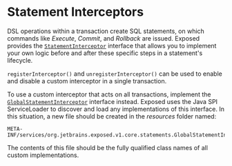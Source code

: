 <show-structure for="chapter,procedure" depth="2"/>

# Statement Interceptors

DSL operations within a transaction create SQL statements, on which commands like *Execute*, *Commit*, and *Rollback*
are issued. Exposed provides
the [`StatementInterceptor`](https://jetbrains.github.io/Exposed/api/exposed-core/org.jetbrains.exposed.v1.core.statements/-statement-interceptor/index.html)
interface that allows you to implement your own logic before and after these specific steps in a statement's lifecycle.

`registerInterceptor()` and `unregisterInterceptor()` can be used to enable and disable a custom interceptor in a single
transaction.

To use a custom interceptor that acts on all transactions, implement the
[`GlobalStatementInterceptor`](https://jetbrains.github.io/Exposed/api/exposed-core/org.jetbrains.exposed.v1.core.statements/-global-statement-interceptor/index.html)
interface instead. Exposed uses the Java SPI ServiceLoader to discover and load any implementations of this interface.
In this situation, a new file should be created in the *resources* folder named:
```
META-INF/services/org.jetbrains.exposed.v1.core.statements.GlobalStatementInterceptor
```
The contents of this file should be the fully qualified class names of all custom implementations.

